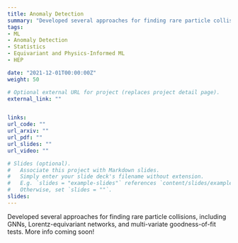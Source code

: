 ```yaml
---
title: Anomaly Detection
summary: "Developed several approaches for finding rare particle collisions, including GNNs, Lorentz-equivariant networks, and multi-variate goodness-of-fit tests."
tags:
- ML
- Anomaly Detection
- Statistics
- Equivariant and Physics-Informed ML
- HEP

date: "2021-12-01T00:00:00Z"
weight: 50

# Optional external URL for project (replaces project detail page).
external_link: ""


links:
url_code: ""
url_arxiv: ""
url_pdf: ""
url_slides: ""
url_video: ""

# Slides (optional).
#   Associate this project with Markdown slides.
#   Simply enter your slide deck's filename without extension.
#   E.g. `slides = "example-slides"` references `content/slides/example-slides.md`.
#   Otherwise, set `slides = ""`.
slides:
---
```

Developed several approaches for finding rare particle collisions, including GNNs, Lorentz-equivariant networks, and multi-variate goodness-of-fit tests.
More info coming soon!
